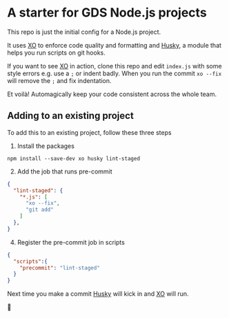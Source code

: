 # A starter for GDS Node.js projects

This repo is just the initial config for a Node.js project.

It uses [XO] to enforce code quality and formatting and [Husky], a module
that helps you run scripts on git hooks.

If you want to see [XO] in action, clone this repo and edit
`index.js` with some style errors e.g. use a `;` or indent badly. When
you run the commit `xo --fix` will remove the `;` and fix indentation.

Et voilà! Automagically keep your code consistent across the whole team.

## Adding to an existing project
To add this to an existing project, follow these three steps

1. Install the packages
```
npm install --save-dev xo husky lint-staged
```

2. Add the job that runs pre-commit
```json
{
  "lint-staged": {
    "*.js": [
      "xo --fix",
      "git add"
    ]
  },
}
```

4. Register the pre-commit job in scripts
```json
{
  "scripts":{
    "precommit": "lint-staged"
  }
}
```

Next time you make a commit [Husky](https://github.com/typicode/husky) will kick in and [XO] will run.

👋

[XO]: https://github.com/sindresorhus/xo
[Husky]: https://github.com/typicode/husky
